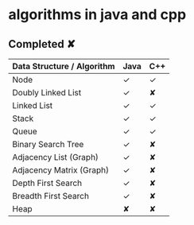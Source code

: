 # algorithms in java and cpp

## Completed ✘

| Data Structure / Algorithm | Java | C++ |
|----------------------------|------|-----|
| Node                       | ✓    | ✓   |
| Doubly Linked List         | ✓    | ✘   |
| Linked List                | ✓    | ✓   |
| Stack                      | ✓    | ✓   |
| Queue                      | ✓    | ✓   |
| Binary Search Tree         | ✓    | ✘   |
| Adjacency List (Graph)     | ✓    | ✘   |
| Adjacency Matrix (Graph)   | ✓    | ✘   |
| Depth First Search         | ✓    | ✘   |
| Breadth First Search       | ✓    | ✘   |
| Heap                       | ✘    | ✘   |
